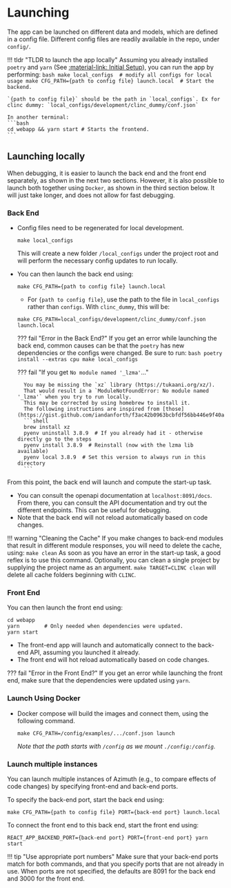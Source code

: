 # Launching
The app can be launched on different data and models, which are defined in a config file.
Different config files are readily available in the repo, under `config/`.

!!! tldr "TLDR to launch the app locally"
    Assuming you already installed `poetry` and `yarn` (See
    [:material-link: Initial Setup](setup.md)), you can run the app by performing:
    ```bash
    make local_configs  # modify all configs for local usage
    make CFG_PATH={path to config file} launch.local  # Start the backend.
    ```

    `{path to config file}` should be the path in `local_configs`. Ex for clinc dummy: `local_configs/development/clinc_dummy/conf.json`

    In another terminal:
    ```bash
    cd webapp && yarn start # Starts the frontend.
    ```



## Launching locally
When debugging, it is easier to launch the back end and the front end separately, as shown in the next two sections.
However, it is also possible to launch both together using `Docker`, as shown in the third section below.
It will just take longer, and does not allow for fast debugging.

### Back End
* Config files need to be regenerated for local development.
  ```
  make local_configs
  ```
  This will create a new folder `/local_configs` under the project root and will perform the necessary config updates to run locally.
* You can then launch the back end using:
  ```
  make CFG_PATH={path to config file} launch.local
  ```
     - For `{path to config file}`, use the path to the file in `local_configs` rather than `configs`. With `clinc_dummy`, this will be:
  ```
  make CFG_PATH=local_configs/development/clinc_dummy/conf.json launch.local
  ```

    ??? fail "Error in the Back End?"
        If you get an error while launching the back end, common causes can be that the `poetry`
        has new dependencies or the configs were changed. Be sure to run:
        ```bash
        poetry install --extras cpu
        make local_configs
        ```

    ??? fail "If you get `No module named '_lzma'`..."

        You may be missing the `xz` library (https://tukaani.org/xz/).
        That would result in a `ModuleNotFoundError: No module named '_lzma'` when you try to run locally.
        This may be corrected by using homebrew to install it.
        The following instructions are inspired from [those](https://gist.github.com/iandanforth/f3ac42b0963bcbfdf56bb446e9f40a33).
        ```shell
        brew install xz
        pyenv uninstall 3.8.9  # If you already had it - otherwise directly go to the steps
        pyenv install 3.8.9  # Reinstall (now with the lzma lib available)
        pyenv local 3.8.9  # Set this version to always run in this directory
        ```

From this point, the back end will launch and compute the start-up task.

* You can consult the openapi documentation at `localhost:8091/docs`. From there, you can consult the API documentation and try out the different endpoints. This can be useful for debugging.
* Note that the back end will not reload automatically based on code changes.

!!! warning "Cleaning the Cache"
    If you make changes to back-end modules that result in different module responses, you will need to delete the cache, using:
    ```
    make clean
    ```
    As soon as you have an error in the start-up task, a good reflex is to use this command.
    Optionally, you can clean a single project by supplying the project name as an argument.
    ```
    make TARGET=CLINC clean
    ```
    will delete all cache folders beginning with `CLINC`.

### Front End
You can then launch the front end using:
```
cd webapp
yarn        # Only needed when dependencies were updated.
yarn start
```

* The front-end app will launch and automatically connect to the back-end API, assuming you launched it already.
* The front end will hot reload automatically based on code changes.

??? fail "Error in the Front End?"
    If you get an error while launching the front end, make sure that the dependencies were updated using `yarn`.

### Launch Using Docker
* Docker compose will build the images and connect them, using the following command.
  ```
  make CFG_PATH=/config/examples/.../conf.json launch
  ```
  _Note that the path starts with `/config` as we mount `./config:/config`._

### Launch multiple instances

You can launch multiple instances of Azimuth (e.g., to compare effects of code changes) by
specifying front-end and back-end ports.

To specify the back-end port, start the back end using:
  ```
  make CFG_PATH={path to config file} PORT={back-end port} launch.local
  ```

To connect the front end to this back end, start the front end using:
  ```
  REACT_APP_BACKEND_PORT={back-end port} PORT={front-end port} yarn start
  ```

!!! tip "Use appropriate port numbers"
    Make sure that your back-end ports match for both commands, and that you specify ports
    that are not already in use. When ports are not specified, the defaults are 8091 for the back 
    end and 3000 for the front end.
